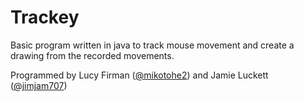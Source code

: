 # Trackey

Basic program written in java to track mouse movement and create a drawing from the recorded movements.

Programmed by Lucy Firman ([@mikotohe2](https://github.com/mikotohe2)) and Jamie Luckett ([@jimjam707](https://github.com/JimJam707))
